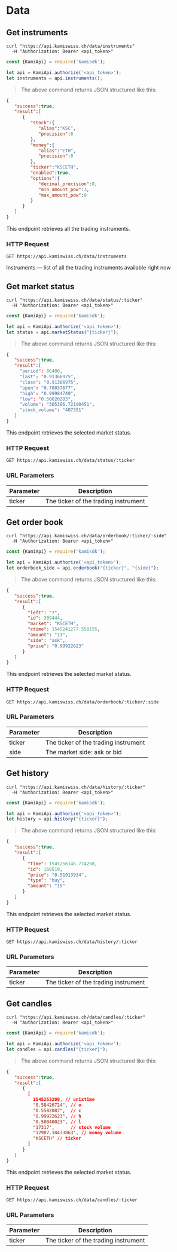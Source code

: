 # Data

## Get instruments

```shell
curl "https://api.kamiswiss.ch/data/instruments"
  -H "Authorization: Bearer <api_token>"
```

```javascript
const {KamiApi} = require('kamisdk');

let api = KamiApi.authorize('<api_token>');
let instruments = api.instruments();
```

> The above command returns JSON structured like this:

```json
{
   "success":true,
   "result":[
      {
         "stock":{
            "alias":"KSC",
            "precision":8
         },
         "money":{
            "alias":"ETH",
            "precision":8
         },
         "ticker":"KSCETH",
         "enabled":true,
         "options":{
            "decimal_precision":8,
            "min_amount_pow":3,
            "max_amount_pow":8
         }
      }
   ]
}
```

This endpoint retrieves all the trading instruments.

### HTTP Request

`GET https://api.kamiswiss.ch/data/instruments`

<aside class="success">
Instruments — list of all the trading instruments available right now
</aside>

## Get market status

```shell
curl "https://api.kamiswiss.ch/data/status/:ticker"
  -H "Authorization: Bearer <api_token>"
```

```javascript
const {KamiApi} = require('kamisdk');

let api = KamiApi.authorize('<api_token>');
let status = api.marketStatus("{ticker}");
```

> The above command returns JSON structured like this:

```json
{
   "success":true,
   "result":[
     "period": 86400,
     "last": "0.91366975",
     "close": "0.91366975",
     "open": "0.78037677",
     "high": "0.99984749",
     "low": "0.50020203",
     "volume": "305306.72190451",
     "stock_volume": "407351"
   ]
}
```

This endpoint retrieves the selected market status.

### HTTP Request

`GET https://api.kamiswiss.ch/data/status/:ticker`

### URL Parameters

Parameter | Description
--------- | -----------
ticker | The ticker of the trading instrument

## Get order book

```shell
curl "https://api.kamiswiss.ch/data/orderbook/:ticker/:side"
  -H "Authorization: Bearer <api_token>"
```

```javascript
const {KamiApi} = require('kamisdk');

let api = KamiApi.authorize('<api_token>');
let orderbook_side = api.orderbook("{ticker}", "{side}");
```

> The above command returns JSON structured like this:

```json
{
   "success":true,
   "result":[
      {
        "left": "7",
        "id": 309444,
        "market": "KSCETH",
        "ctime": 1545241277.558155,
        "amount": "13",
        "side": "ask",
        "price": "0.99922623"
      }
   ]
}
```

This endpoint retrieves the selected market status.

### HTTP Request

`GET https://api.kamiswiss.ch/data/orderbook/:ticker/:side`

### URL Parameters

Parameter | Description
--------- | -----------
ticker | The ticker of the trading instrument
side | The market side: ask or bid


## Get history

```shell
curl "https://api.kamiswiss.ch/data/history/:ticker"
  -H "Authorization: Bearer <api_token>"
```

```javascript
const {KamiApi} = require('kamisdk');

let api = KamiApi.authorize('<api_token>');
let history = api.history("{ticker}");
```

> The above command returns JSON structured like this:

```json
{
   "success":true,
   "result":[
      {
        "time": 1545256146.774268,
        "id": 160519,
        "price": "0.51913934",
        "type": "buy",
        "amount": "15"
      }
   ]
}
```

This endpoint retrieves the selected market status.

### HTTP Request

`GET https://api.kamiswiss.ch/data/history/:ticker`

### URL Parameters

Parameter | Description
--------- | -----------
ticker | The ticker of the trading instrument


## Get candles

```shell
curl "https://api.kamiswiss.ch/data/candles/:ticker"
  -H "Authorization: Bearer <api_token>"
```

```javascript
const {KamiApi} = require('kamisdk');

let api = KamiApi.authorize('<api_token>');
let candles = api.candles("{ticker}");
```

> The above command returns JSON structured like this:

```json
{
   "success":true,
   "result":[
      {
        [
          1545253200, // unixtime
          "0.58426724", // o
          "0.5582087",  // c
          "0.99922623", // h
          "0.50040023", // l
          "17317",      // stock volume
          "12907.18433863", // money volume
          "KSCETH" // ticker
        ]
      }
   ]
}
```

This endpoint retrieves the selected market status.

### HTTP Request

`GET https://api.kamiswiss.ch/data/candles/:ticker`

### URL Parameters

Parameter | Description
--------- | -----------
ticker | The ticker of the trading instrument
